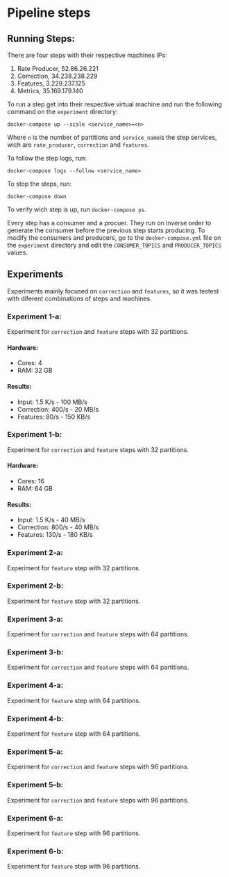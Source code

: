 # Pipeline steps

## Running Steps:

There are four steps with their respective machines IPs:
1. Rate Producer, 52.86.26.221
2. Correction, 34.238.238.229
3. Features, 3.229.237.125
4. Metrics, 35.169.179.140 

To run a step get into their respective virtual machine and run the following command on the `experiment` directory:
    
    docker-compose up --scale <service_name>=<n>
    
Where `n` is the number of partitions and `service_name`is the step services, wich are `rate_producer`, `correction` 
and `features`.

To follow the step logs, run:

    docker-compose logs --follow <service_name>
    
To stop the steps, run:
    
    docker-compose down

To verify wich step is up, run `docker-compose ps`.

Every step has a consumer and a procuer. They run on inverse order to generate the consumer before the previous step 
starts producing.
To modify the consumers and producers, go to the `docker-compose.yml` file on the `experiment` directory and edit the
`CONSUMER_TOPICS` and `PRODUCER_TOPICS` values.

## Experiments

Experiments mainly focused on `correction` and `features`, so it was testest with diferent combinations of steps
and machines.

### Experiment 1-a:

Experiment for `correction` and `feature` steps with 32 partitions.

#### Hardware:
* Cores: 4 
* RAM: 32 GB

#### Results:
* Input: 1.5 K/s - 100 MB/s
* Correction: 400/s - 20 MB/s
* Features: 80/s - 150 KB/s

### Experiment 1-b:

Experiment for `correction` and `feature` steps with 32 partitions.

#### Hardware:
* Cores: 16
* RAM: 64 GB

#### Results:
* Input: 1.5 K/s - 40 MB/s
* Correction: 800/s - 40  MB/s
* Features: 130/s - 180 KB/s

### Experiment 2-a:

Experiment for `feature` step with 32 partitions.

### Experiment 2-b:

Experiment for `feature` step with 32 partitions.

### Experiment 3-a:

Experiment for `correction` and `feature` steps with 64 partitions.

### Experiment 3-b:

Experiment for `correction` and `feature` steps with 64 partitions.

### Experiment 4-a:

Experiment for `feature` step with 64 partitions.

### Experiment 4-b:

Experiment for `feature` step with 64 partitions.

### Experiment 5-a:

Experiment for `correction` and `feature` steps with 96 partitions.

### Experiment 5-b:

Experiment for `correction` and `feature` steps with 96 partitions.

### Experiment 6-a:

Experiment for `feature` step with 96 partitions.

### Experiment 6-b:

Experiment for `feature` step with 96 partitions.
